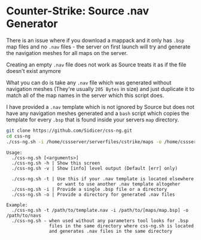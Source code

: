 # Counter-Strike: Source .nav Generator

There is an issue where if you download a mappack and it only has `.bsp` map files and no `.nav` files - the server on first launch will try and generate the navigation meshes for all maps on the server.

Creating an empty `.nav` file does not work as Source treats it as if the file doesn't exist anymore

What you can do is take any `.nav` file which was generated without navigation meshes (They're usually `205 Bytes` in size) and just duplicate it to match all of the map names in the server which this script does.

I have provided a `.nav` template which is not ignored by Source but does not have any navigation meshes generated and a `bash` script which copies the template for every `.bsp` that is found inside your servers `map` directory.

```sh
git clone https://github.com/Sidicer/css-ng.git
cd css-ng
./css-ng.sh -i /home/cssserver/serverfiles/cstrike/maps -o /home/cssserver/serverfiles/cstrike/maps
```

```
Usage:
  ./css-ng.sh [<arguments>]
  ./css-ng.sh -h | Show this screen
  ./css-ng.sh -v | Show [info] level output (Default [err] only)

  ./css-ng.sh -t | Use this if your .nav template is located elsewhere
                   or want to use another .nav template altogeher
  ./css-ng.sh -i | Provide a single .bsp file or a directory 
  ./css-ng.sh -o | Provide a directory for generated .nav files

Example:
  ./css-ng.sh -t /path/to/template.nav -i /path/to/[maps/map.bsp] -o /path/to/navs
  ./css-ng.sh - when used without any parameters tool looks for .bsp
                files in the same directory where css-ng.sh is located
                and generates .nav files in the same directory

```
